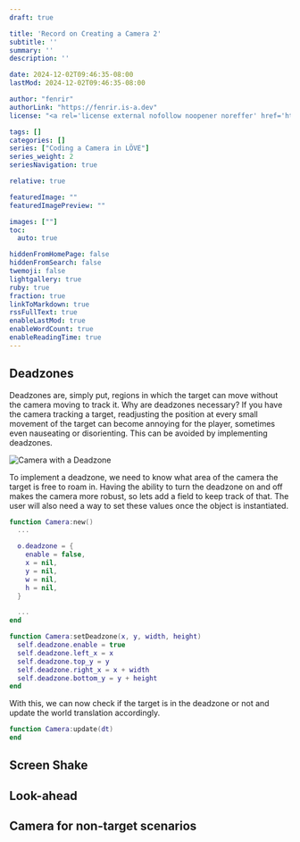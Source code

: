 ```yaml
---
draft: true

title: 'Record on Creating a Camera 2'
subtitle: ''
summary: ''
description: ''

date: 2024-12-02T09:46:35-08:00
lastMod: 2024-12-02T09:46:35-08:00

author: "fenrir"
authorLink: "https://fenrir.is-a.dev"
license: "<a rel='license external nofollow noopener noreffer' href='https://opensource.org/licenses/GPL-3.0' target='_blank'>GPL-3.0</a>"

tags: []
categories: []
series: ["Coding a Camera in LÖVE"]
series_weight: 2
seriesNavigation: true

relative: true

featuredImage: ""
featuredImagePreview: ""

images: [""]
toc:
  auto: true

hiddenFromHomePage: false
hiddenFromSearch: false
twemoji: false
lightgallery: true
ruby: true
fraction: true
linkToMarkdown: true
rssFullText: true
enableLastMod: true
enableWordCount: true
enableReadingTime: true
---
```


## Deadzones

Deadzones are, simply put, regions in which the target can move without the
camera moving to track it. Why are deadzones necessary? If you have the camera
tracking a target, readjusting the position at every small movement of the target
can become annoying for the player, sometimes even nauseating or disorienting.
This can be avoided by implementing deadzones.

![Camera with a Deadzone](./images/deadzone-1.png "Camera with a Deadzone")

To implement a deadzone, we need to know what area of the camera the target
is free to roam in. Having the ability to turn the deadzone on and off makes
the camera more robust, so lets add a field to keep track of that. The user
will also need a way to set these values once the object is instantiated.

```lua {title="Deadzone Table for the Camera"}
function Camera:new()
  ...

  o.deadzone = {
    enable = false,
    x = nil,
    y = nil,
    w = nil,
    h = nil,
  }

  ...
end

function Camera:setDeadzone(x, y, width, height)
  self.deadzone.enable = true
  self.deadzone.left_x = x
  self.deadzone.top_y = y
  self.deadzone.right_x = x + width
  self.deadzone.bottom_y = y + height
end
```

With this, we can now check if the target is in the deadzone or not and update
the world translation accordingly.

```lua {title="Guard for World translation update"}
function Camera:update(dt)
end
```

## Screen Shake
## Look-ahead

## Camera for non-target scenarios
